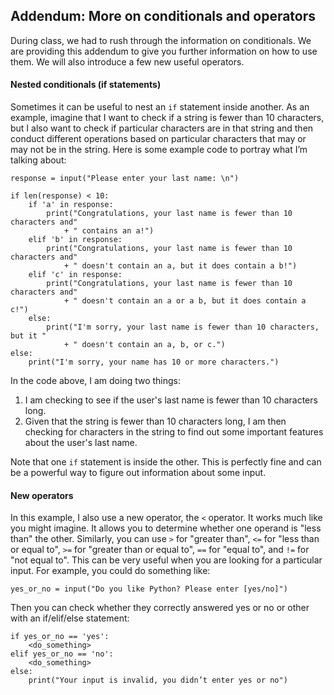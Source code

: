 ## Addendum: More on conditionals and operators

During class, we had to rush through the information on conditionals. We are providing this addendum to give you further information on how to use them. We will also introduce a few new useful operators.

#### Nested conditionals (if statements)

Sometimes it can be useful to nest an `if` statement inside another. As an example, imagine that I want to check if a string is fewer than 10 characters, but I also want to check if particular characters are in that string and then conduct different operations based on particular characters that may or may not be in the string. Here is some example code to portray what I’m talking about:

```
response = input("Please enter your last name: \n")

if len(response) < 10:
    if 'a' in response:
        print("Congratulations, your last name is fewer than 10 characters and"
            + " contains an a!")
    elif 'b' in response:
        print("Congratulations, your last name is fewer than 10 characters and"
            + " doesn't contain an a, but it does contain a b!")
    elif 'c' in response:
        print("Congratulations, your last name is fewer than 10 characters and"
            + " doesn't contain an a or a b, but it does contain a c!")
    else:
        print("I'm sorry, your last name is fewer than 10 characters, but it "
            + " doesn't contain an a, b, or c.")
else:
    print("I'm sorry, your name has 10 or more characters.")
```

In the code above, I am doing two things:

1. I am checking to see if the user's last name is fewer than 10 characters long.
2. Given that the string is fewer than 10 characters long, I am then checking for characters in the string to find out some important features about the user's last name.

Note that one `if` statement is inside the other. This is perfectly fine and can be a powerful way to figure out information about some input.

#### New operators

In this example, I also use a new operator, the `<` operator. It works much like you might imagine. It allows you to determine whether one operand is "less than" the other. Similarly, you can use `>` for "greater than", `<=` for "less than or equal to", `>=` for "greater than or equal to", `==` for "equal to", and `!=` for "not equal to". This can be very useful when you are looking for a particular input. For example, you could do something like:

```
yes_or_no = input("Do you like Python? Please enter [yes/no]")
```

Then you can check whether they correctly answered yes or no or other with an if/elif/else statement:

```
if yes_or_no == 'yes':
    <do_something>
elif yes_or_no == 'no':
    <do_something>
else:
    print("Your input is invalid, you didn’t enter yes or no")
```